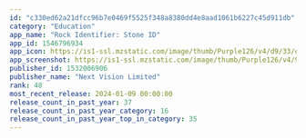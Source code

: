 ```yaml
---
id: "c330ed62a21dfcc96b7e0469f5525f348a8380dd4e8aad1061b6227c45d911db"
category: "Education"
app_name: "Rock Identifier: Stone ID"
app_id: 1546796934
app_icon: https://is1-ssl.mzstatic.com/image/thumb/Purple126/v4/d9/33/eb/d933eb70-86d8-3f05-042b-f116b0c0ceee/AppIcon-0-0-1x_U007emarketing-0-7-0-85-220.png/1024x1024bb.png
app_screenshot: https://is1-ssl.mzstatic.com/image/thumb/Purple126/v4/9a/c0/1b/9ac01b58-166f-af2c-b7b4-25d40cf84777/c1b35781-4773-479c-b3c7-51583b58e9e1_1.jpg/1242x2688bb.png
publisher_id: 1532006906
publisher_name: "Next Vision Limited"
rank: 48
most_recent_release: 2024-01-09 00:00:00
release_count_in_past_year: 37
release_count_in_past_year_category: 16
release_count_in_past_year_top_in_category: 35
---
```

